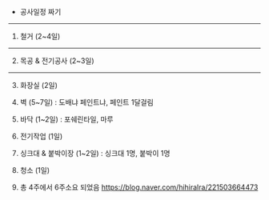 * 공사일정 짜기
 ----
  1. 철거 (2~4일)   
 ----
  2. 목공 & 전기공사 (2~3일)   
----
  3. 화장실 (2일)   

  4. 벽 (5~7일) : 도배냐 페인트냐, 페인트 1달걸림    

  5. 바닥 (1~2일) : 포쉐린타일, 마루   

  6. 전기작업 (1일)    

  7. 싱크대 & 붙박이장 (1~2일) : 싱크대 1명, 붙박이 1명   

  8. 청소 (1일)    

  9. 총 4주에서 6주소요 되었음 https://blog.naver.com/hihiralra/221503664473   
